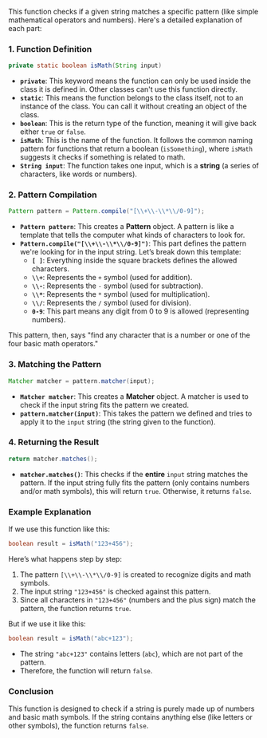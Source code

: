 This function checks if a given string matches a specific pattern (like simple mathematical operators and numbers). Here's a detailed explanation of each part:

### 1. **Function Definition**
```java
private static boolean isMath(String input)
```
- **`private`**: This keyword means the function can only be used inside the class it is defined in. Other classes can't use this function directly.
- **`static`**: This means the function belongs to the class itself, not to an instance of the class. You can call it without creating an object of the class.
- **`boolean`**: This is the return type of the function, meaning it will give back either `true` or `false`.
- **`isMath`**: This is the name of the function. It follows the common naming pattern for functions that return a boolean (`isSomething`), where `isMath` suggests it checks if something is related to math.
- **`String input`**: The function takes one input, which is a **string** (a series of characters, like words or numbers).

### 2. **Pattern Compilation**
```java
Pattern pattern = Pattern.compile("[\\+\\-\\*\\/0-9]");
```
- **`Pattern pattern`**: This creates a **Pattern** object. A pattern is like a template that tells the computer what kinds of characters to look for.
- **`Pattern.compile("[\\+\\-\\*\\/0-9]")`**: This part defines the pattern we're looking for in the input string. Let’s break down this template:
    - **`[ ]`**: Everything inside the square brackets defines the allowed characters.
    - **`\\+`**: Represents the `+` symbol (used for addition).
    - **`\\-`**: Represents the `-` symbol (used for subtraction).
    - **`\\*`**: Represents the `*` symbol (used for multiplication).
    - **`\\/`**: Represents the `/` symbol (used for division).
    - **`0-9`**: This part means any digit from 0 to 9 is allowed (representing numbers).

This pattern, then, says "find any character that is a number or one of the four basic math operators."

### 3. **Matching the Pattern**
```java
Matcher matcher = pattern.matcher(input);
```
- **`Matcher matcher`**: This creates a **Matcher** object. A matcher is used to check if the input string fits the pattern we created.
- **`pattern.matcher(input)`**: This takes the pattern we defined and tries to apply it to the `input` string (the string given to the function).

### 4. **Returning the Result**
```java
return matcher.matches();
```
- **`matcher.matches()`**: This checks if the **entire** `input` string matches the pattern. If the input string fully fits the pattern (only contains numbers and/or math symbols), this will return `true`. Otherwise, it returns `false`.

### Example Explanation

If we use this function like this:
```java
boolean result = isMath("123+456");
```

Here’s what happens step by step:
1. The pattern `[\\+\\-\\*\\/0-9]` is created to recognize digits and math symbols.
2. The input string `"123+456"` is checked against this pattern.
3. Since all characters in `"123+456"` (numbers and the plus sign) match the pattern, the function returns `true`.

But if we use it like this:
```java
boolean result = isMath("abc+123");
```
- The string `"abc+123"` contains letters (`abc`), which are not part of the pattern.
- Therefore, the function will return `false`.

### Conclusion
This function is designed to check if a string is purely made up of numbers and basic math symbols. If the string contains anything else (like letters or other symbols), the function returns `false`.